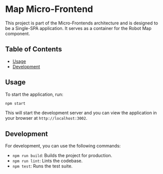 #  Map Micro-Frontend

This project is part of the Micro-Frontends architecture and is designed to be a Single-SPA application. It serves as a container for the Robot Map component.

## Table of Contents

- [Usage](#usage)
- [Development](#development)

## Usage

To start the application, run:

```bash
npm start
```

This will start the development server and you can view the application in your browser at `http://localhost:3002`.

## Development

For development, you can use the following commands:

- `npm run build`: Builds the project for production.
- `npm run lint`: Lints the codebase.
- `npm test`: Runs the test suite.
